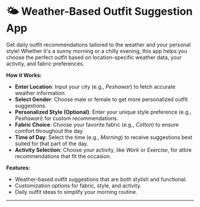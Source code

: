 
# 🌤️ Weather-Based Outfit Suggestion App

Get daily outfit recommendations tailored to the weather and your personal style! Whether it's a sunny morning or a chilly evening, this app helps you choose the perfect outfit based on location-specific weather data, your activity, and fabric preferences.

**How it Works:**
- **Enter Location**: Input your city (e.g., *Peshawar*) to fetch accurate weather information.
- **Select Gender**: Choose male or female to get more personalized outfit suggestions.
- **Personalized Style (Optional)**: Enter your unique style preference (e.g., *Peshawari*) for custom recommendations.
- **Fabric Choice**: Choose your favorite fabric (e.g., *Cotton*) to ensure comfort throughout the day.
- **Time of Day**: Select the time (e.g., *Morning*) to receive suggestions best suited for that part of the day.
- **Activity Selection**: Choose your activity, like *Work* or *Exercise*, for attire recommendations that fit the occasion.

**Features:**
- Weather-based outfit suggestions that are both stylish and functional.
- Customization options for fabric, style, and activity.
- Daily outfit ideas to simplify your morning routine.

---
